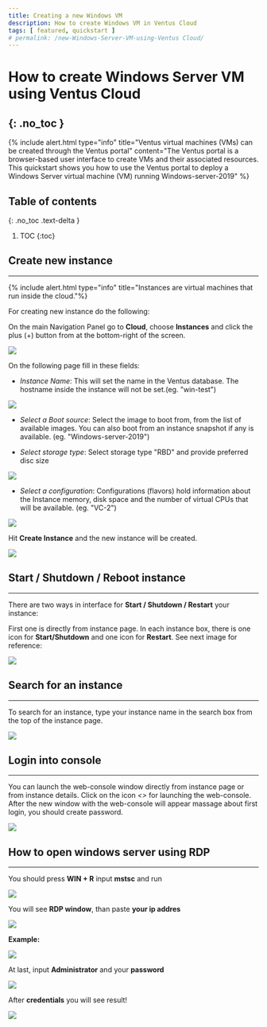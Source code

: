 ```yaml
---
title: Creating a new Windows VM
description: How to create Windows VM in Ventus Cloud 
tags: [ featured, quickstart ]
# permalink: /new-Windows-Server-VM-using-Ventus Cloud/
---
```

# How to create Windows Server VM using Ventus Cloud 
{: .no_toc }
---

{% include alert.html type="info" title="Ventus virtual machines (VMs) can be created through the Ventus portal" content="The Ventus portal is a browser-based user interface to create VMs and their associated resources. This quickstart shows you how to use the Ventus portal to deploy a Windows Server virtual machine (VM) running Windows-server-2019" %}

## Table of contents
{: .no_toc .text-delta }

1. TOC
{:toc}

## Create new instance
---

{% include alert.html type="info" title="Instances are virtual machines that run inside the cloud."%}

For creating new instance do the following:

On the main Navigation Panel go to **Cloud**, choose **Instances** and  click the plus (+) button from at the bottom-right of the screen.
 
![](../../assets/img/win_server/WinVM.png)


On the following page fill in these fields:

- *Instance Name*: 
This will set the name in the Ventus database. The hostname inside the instance will not be set.(eg. "win-test")

![](../../assets/img/win_server/WinVM000.png)


- *Select a Boot source*: 
Select the image to boot from, from the list of available images. You can also boot from an instance snapshot if any is available. (eg. "Windows-server-2019")

- *Select storage type*: 
Select storage type "RBD" and provide preferred disc size

![](../../assets/img/win_server/WinVM001.png)


- *Select a configuration*: 
Configurations (flavors) hold information about the Instance memory, disk space and the number of virtual CPUs that will be available. (eg. "VC-2")

![](../../assets/img/win_server/WinVM002.png)


Hit **Create Instance** and the new instance will be created.

![](../../assets/img/win_server/WinVM002.png)


## Start / Shutdown / Reboot instance
---

There are two ways in interface for **Start / Shutdown / Restart** your instance:

First one is directly from instance page. In each instance box, there is one icon for **Start/Shutdown** and one icon for **Restart**. See next image for reference:

![](../../assets/img/win_server/WinVM005.png)

## Search for an instance
---

To search for an instance, type your instance name in the search box from the top of the instance page.

![](../../assets/img/win_server/WinVM004.png)


## Login into console
---

You can launch the web-console window directly from instance page or from instance details. Click on the icon *<>*  for launching the web-console.    
After the new window with the web-console will appear massage about first login, you should create password.

![](../../assets/img/win_server/WinVM003.png)


## How to open windows server using RDP
---

You should press **WIN + R** input **mstsc** and run

![](../../assets/img/win_server/mstsc.png)

You will see **RDP window**, than paste **your ip addres**

![](../../assets/img/win_server/ip.png)

**Example:**

![](../../assets/img/win_server/connection.png)

At last, input **Administrator** and your **password**

![](../../assets/img/win_server/login.png)

After **credentials** you will see result!

![](../../assets/img/win_server/WinVM008.png)
